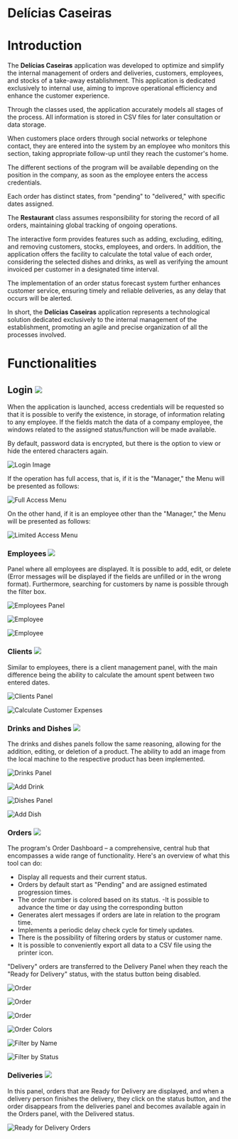 # Delícias Caseiras

# **Introduction**

The **Delícias Caseiras** application was developed to optimize and simplify the internal management of orders and deliveries, customers, employees, and stocks of a take-away establishment. This application is dedicated exclusively to internal use, aiming to improve operational efficiency and enhance the customer experience.

Through the classes used, the application accurately models all stages of the process. All information is stored in CSV files for later consultation or data storage.

When customers place orders through social networks or telephone contact, they are entered into the system by an employee who monitors this section, taking appropriate follow-up until they reach the customer's home.

The different sections of the program will be available depending on the position in the company, as soon as the employee enters the access credentials.

Each order has distinct states, from "pending" to "delivered," with specific dates assigned.

The **Restaurant** class assumes responsibility for storing the record of all orders, maintaining global tracking of ongoing operations.

The interactive form provides features such as adding, excluding, editing, and removing customers, stocks, employees, and orders. In addition, the application offers the facility to calculate the total value of each order, considering the selected dishes and drinks, as well as verifying the amount invoiced per customer in a designated time interval.

The implementation of an order status forecast system further enhances customer service, ensuring timely and reliable deliveries, as any delay that occurs will be alerted.

In short, the **Delícias Caseiras** application represents a technological solution dedicated exclusively to the internal management of the establishment, promoting an agile and precise organization of all the processes involved.

# **Functionalities**

## **Login** <img src="imgDoc/padlock.png"/> 

When the application is launched, access credentials will be requested so that it is possible to verify the existence, in storage, of information relating to any employee. If the fields match the data of a company employee, the windows related to the assigned status/function will be made available.

By default, password data is encrypted, but there is the option to view or hide the entered characters again.

![Login Image](imgDoc/login.png)

If the operation has full access, that is, if it is the "Manager," the Menu will be presented as follows:

![Full Access Menu](imgDoc/full.png)

On the other hand, if it is an employee other than the "Manager," the Menu will be presented as follows:

![Limited Access Menu](imgDoc/limited.png)

### **Employees** <img src="imgDoc/cashier.png"/> 

Panel where all employees are displayed. It is possible to add, edit, or delete (Error messages will be displayed if the fields are unfilled or in the wrong format). Furthermore, searching for customers by name is possible through the filter box.

![Employees Panel](imgDoc/employee.png)

![Employee](imgDoc/employee1.png)

![Employee](imgDoc/employee2.png)

### **Clients** <img src="imgDoc/client.png"/> 

Similar to employees, there is a client management panel, with the main difference being the ability to calculate the amount spent between two entered dates.

![Clients Panel](imgDoc/clients.png)

![Calculate Customer Expenses](imgDoc/clients1.png)

### **Drinks and Dishes** <img src="imgDoc/food.png"/> 

The drinks and dishes panels follow the same reasoning, allowing for the addition, editing, or deletion of a product. The ability to add an image from the local machine to the respective product has been implemented.

![Drinks Panel](imgDoc/drinks.png)

![Add Drink](imgDoc/addDrink.png)

![Dishes Panel](imgDoc/dishes.png)

![Add Dish](imgDoc/addDish.png)

### **Orders** <img src="imgDoc/order.png"/> 

The program's Order Dashboard – a comprehensive, central hub that encompasses a wide range of functionality. Here's an overview of what this tool can do:

- Display all requests and their current status.
- Orders by default start as "Pending" and are assigned estimated progression times.
- The order number is colored based on its status.
-It is possible to advance the time or day using the corresponding button
- Generates alert messages if orders are late in relation to the program time.
- Implements a periodic delay check cycle for timely updates.
- There is the possibility of filtering orders by status or customer name.
- It is possible to conveniently export all data to a CSV file using the printer icon.

"Delivery" orders are transferred to the Delivery Panel when they reach the "Ready for Delivery" status, with the status button being disabled.

![Order](imgDoc/newO.png)

![Order](imgDoc/newO1.png)

![Order](imgDoc/invoice1.png)

![Order Colors](imgDoc/colorOrder.png)

![Filter by Name](imgDoc/nameFilter.png)

![Filter by Status](imgDoc/statusFilter.png)

### **Deliveries** <img src="imgDoc/delivery.png"/> 

In this panel, orders that are Ready for Delivery are displayed, and when a delivery person finishes the delivery, they click on the status button, and the order disappears from the deliveries panel and becomes available again in the Orders panel, with the Delivered status.

![Ready for Delivery Orders](imgDoc/statusFilter.png)
